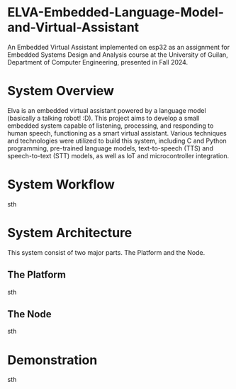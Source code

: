 # ELVA-Embedded-Language-Model-and-Virtual-Assistant
An Embedded Virtual Assistant implemented on esp32 as an assignment for Embedded Systems Design and Analysis course at the University of Guilan, Department of Computer Engineering, presented in Fall 2024.


# System Overview
Elva is an embedded virtual assistant powered by a language model (basically a talking robot! :D). This project aims to develop a small embedded system capable of listening, processing, and responding to human speech, functioning as a smart virtual assistant. Various techniques and technologies were utilized to build this system, including C and Python programming, pre-trained language models, text-to-speech (TTS) and speech-to-text (STT) models, as well as IoT and microcontroller integration.


# System Workflow
sth

# System Architecture
This system consist of two major parts. The Platform and the Node.
## The Platform
sth
## The Node
sth

# Demonstration
sth
